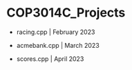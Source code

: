 # COP3014C_Projects

* racing.cpp | February 2023

* acmebank.cpp | March 2023

* scores.cpp | April 2023
  

